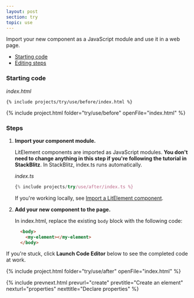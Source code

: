 ```yaml
---
layout: post
section: try
topic: use
---
```


Import your new component as a JavaScript module and use it in a web page.

* [Starting code](#start)
* [Editing steps](#edit)

<a name="start">

### Starting code

_index.html_

```html
{% include projects/try/use/before/index.html %}
```

{% include project.html folder="try/use/before" openFile="index.html" %}

<a name="edit">

### Steps

1. **Import your component module.** 

    LitElement components are imported as JavaScript modules. **You don't need to change anything in this step if you're following the tutorial in StackBlitz**. In StackBlitz, index.ts runs automatically.

    _index.ts_

    ```js
    {% include projects/try/use/after/index.ts %}
    ```

    If you're working locally, see [Import a LitElement component](/docs/create/#import).

2. **Add your new component to the page.** 

    In index.html, replace the existing `body` block with the following code:

    ```html
      <body>
        <my-element></my-element>
      </body>
    ```

If you're stuck, click **Launch Code Editor** below to see the completed code at work. 

{% include project.html folder="try/use/after" openFile="index.html" %}

{% include prevnext.html prevurl="create" prevtitle="Create an element" nexturl="properties" nexttitle="Declare properties" %}

